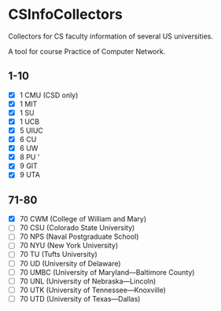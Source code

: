 # CSInfoCollectors

Collectors for CS faculty information of several US universities.

A tool for course Practice of Computer Network.

## 1-10

- [x] 1 CMU (CSD only)
- [x] 1 MIT
- [x] 1 SU
- [x] 1 UCB
- [x] 5 UIUC
- [x] 6 CU
- [x] 6 UW
- [x] 8 PU '
- [x] 9 GIT
- [x] 9 UTA

## 71-80

- [x] 70 CWM (College of William and Mary)
- [ ] 70 CSU (Colorado State University)
- [ ] 70 NPS (Naval Postgraduate School)
- [ ] 70 NYU (New York University)
- [ ] 70 TU (Tufts University)
- [ ] 70 UD (University of Delaware)
- [ ] 70 UMBC (University of Maryland—​Baltimore County)
- [ ] 70 UNL (University of Nebraska—​Lincoln)
- [ ] 70 UTK (University of Tennessee—​Knoxville)
- [ ] 70 UTD (University of Texas—​Dallas)
